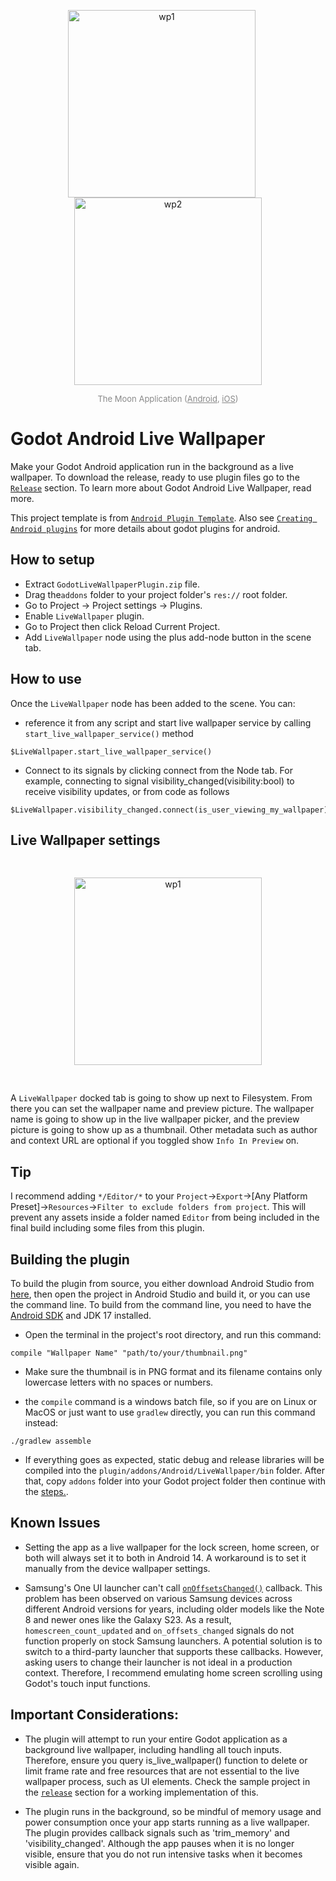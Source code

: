 <p align="center">
  <img src="pictures/wp1.png" alt="wp1" width="300" style="margin-right: 20px;" />
  <img src="pictures/wp2.png" alt="wp2" width="300" />
</p>
<p align="center" style="color: #888888; font-size: small;">
  The Moon Application (<a href="https://play.google.com/store/apps/details?id=com.oproject.themoon" style="color: #888888;">Android</a>, <a href="https://apps.apple.com/app/the-moon-simulation/id6526486262" style="color: #888888;">iOS</a>)
</p>


# Godot Android Live Wallpaper
Make your Godot Android application run in the background as a live wallpaper. To download the release, ready to use plugin files go to the [`Release`](https://github.com/TheOathMan/Godot-Android-Live-Wallpaper/releases) section. To learn more about Godot Android Live Wallpaper, read more. 

This project template is from [`Android Plugin Template`](https://github.com/m4gr3d/Godot-Android-Plugin-Template). Also see [`Creating Android plugins`](https://docs.godotengine.org/en/4.0/tutorials/platform/android/android_plugin.html) for more details about godot plugins for android.

## How to setup
* Extract `GodotLiveWallpaperPlugin.zip` file.
* Drag the`addons` folder to your project folder's `res://` root folder.
* Go to Project -> Project settings -> Plugins.
* Enable `LiveWallpaper` plugin.
* Go to Project then click Reload Current Project.
* Add `LiveWallpaper` node using the plus add-node button in the scene tab.

## How to use
Once the `LiveWallpaper` node has been added to the scene. You can:
* reference it from any script and start live wallpaper service by calling `start_live_wallpaper_service()` method
```
$LiveWallpaper.start_live_wallpaper_service()
```
* Connect to its signals by clicking connect from the Node tab. For example, connecting to signal visibility_changed(visibility:bool) to receive visibility updates, or from code as follows

```
$LiveWallpaper.visibility_changed.connect(is_user_viewing_my_wallpaper)
```
## Live Wallpaper settings

<p align="center">
  <img src="pictures/wp_settings.png" alt="wp1" width="300" style="margin: 30px;" />
</p>

A `LiveWallpaper` docked tab is going to show up next to Filesystem. From there you can set the wallpaper name and preview picture. The wallpaper name is going to show up in the live wallpaper picker, and the preview picture is going to show up as a thumbnail. Other metadata such as author and context URL are optional if you toggled show `Info In Preview` on.

## Tip
I recommend adding `*/Editor/*` to your `Project`->`Export`->[Any Platform Preset]->`Resources`->`Filter to exclude folders from project`. This will prevent any assets inside a folder named `Editor` from being included in the final build including some files from this plugin.

## Building the plugin
To build the plugin from source, you either download Android Studio from [here](https://developer.android.com/studio), then open the project in Android Studio and build it, or you can use the command line. To build from the command line, you need to have the [Android SDK](https://developer.android.com/studio) and JDK 17 installed.

- Open the terminal in the project's root directory, and run this command:
```
compile "Wallpaper Name" "path/to/your/thumbnail.png"
```
- Make sure the thumbnail is in PNG format and its filename contains only lowercase letters with no spaces or numbers.

- the `compile` command is a windows batch file, so if you are on Linux or MacOS or just want to use `gradlew` directly, you can run this command instead: 
```
./gradlew assemble
```

- If everything goes as expected, static debug and release libraries will be compiled into the `plugin/addons/Android/LiveWallpaper/bin` folder. After that, copy `addons` folder into your Godot project folder then continue with the [steps.](#How-to-setup).


## Known Issues
* Setting the app as a live wallpaper for the lock screen, home screen, or both will always set it to both in Android 14. A workaround is to set it manually from the device wallpaper settings.

* Samsung's One UI launcher can't call [`onOffsetsChanged()`](https://developer.android.com/reference/android/service/wallpaperWallpaperService.Engine#onOffsetsChanged(float,%20float,%20float,%20float,%20int%20int)) callback. This problem has been observed on various Samsung devices across different Android versions for years, including older models like the Note 8 and newer ones like the Galaxy S23. As a result, `homescreen_count_updated` and `on_offsets_changed` signals do not function properly on stock Samsung launchers. A potential solution is to switch to a third-party launcher that supports these callbacks. However, asking users to change their launcher is not ideal in a production context. Therefore, I recommend emulating home screen scrolling using Godot's touch input functions.

## Important Considerations:

* The plugin will attempt to run your entire Godot application as a background live wallpaper, including handling all touch inputs. Therefore, ensure you query is_live_wallpaper() function to delete or limit frame rate and free resources that are not essential to the live wallpaper process, such as UI elements. Check the sample project in the [`release`](https://github.com/TheOathMan/Godot-Android-Live-Wallpaper/releases) section for a working implementation of this.

* The plugin runs in the background, so be mindful of memory usage and power consumption once your app starts running as a live wallpaper. The plugin provides callback signals such as 'trim_memory' and 'visibility_changed'. Although the app pauses when it is no longer visible, ensure that you do not run intensive tasks when it becomes visible again.

